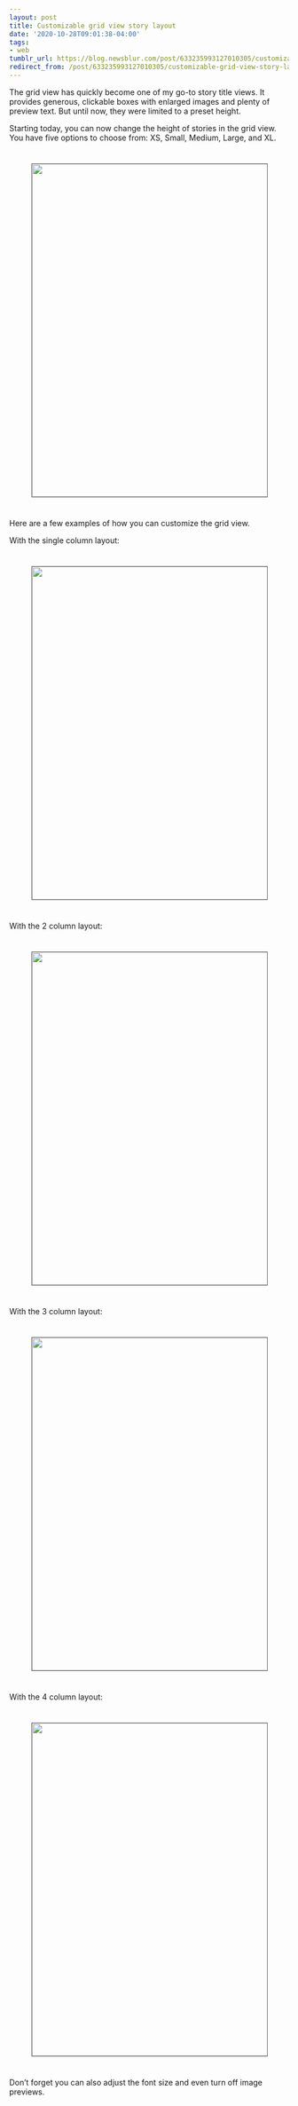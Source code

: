 ```yaml
---
layout: post
title: Customizable grid view story layout
date: '2020-10-28T09:01:38-04:00'
tags:
- web
tumblr_url: https://blog.newsblur.com/post/633235993127010305/customizable-grid-view-story-layout
redirect_from: /post/633235993127010305/customizable-grid-view-story-layout
---
```

The grid view has quickly become one of my go-to story title views. It provides generous, clickable boxes with enlarged images and plenty of preview text. But until now, they were limited to a preset height.

Starting today, you can now change the height of stories in the grid view. You have five options to choose from: XS, Small, Medium, Large, and XL.

<figure class="tmblr-full" data-orig-height="761" data-orig-width="1000" data-orig-src="https://s3.us-east-1.amazonaws.com/static.newsblur.com/blog/grid_height_style.png"><img width="600" style="width:600px;margin: 24px auto; border: 1px solid #606060" data-orig-height="761" data-orig-width="1000" src="https://s3.us-east-1.amazonaws.com/static.newsblur.com/blog/grid_height_style.png"></figure>

Here are a few examples of how you can customize the grid view.

With the single column layout:

<figure class="tmblr-full" data-orig-height="966" data-orig-width="1000" data-orig-src="https://s3.us-east-1.amazonaws.com/static.newsblur.com/blog/grid_height_1.png"><img width="600" style="width:600px;margin: 24px auto; border: 1px solid #606060" data-orig-height="966" data-orig-width="1000" src="https://s3.us-east-1.amazonaws.com/static.newsblur.com/blog/grid_height_1.png"></figure>

With the 2 column layout:

<figure class="tmblr-full" data-orig-height="938" data-orig-width="1000" data-orig-src="https://s3.us-east-1.amazonaws.com/static.newsblur.com/blog/grid_height_2.png"><img width="600" style="width:600px;margin: 24px auto; border: 1px solid #606060" data-orig-height="938" data-orig-width="1000" src="https://s3.us-east-1.amazonaws.com/static.newsblur.com/blog/grid_height_2.png"></figure>

With the 3 column layout:

<figure class="tmblr-full" data-orig-height="715" data-orig-width="1000" data-orig-src="https://s3.us-east-1.amazonaws.com/static.newsblur.com/blog/grid_height_3.png"><img width="600" style="width:600px;margin: 24px auto; border: 1px solid #606060" data-orig-height="715" data-orig-width="1000" src="https://s3.us-east-1.amazonaws.com/static.newsblur.com/blog/grid_height_3.png"></figure>

With the 4 column layout:

<figure class="tmblr-full" data-orig-height="957" data-orig-width="1000" data-orig-src="https://s3.us-east-1.amazonaws.com/static.newsblur.com/blog/grid_height_4.png"><img width="600" style="width:600px;margin: 24px auto; border: 1px solid #606060" data-orig-height="957" data-orig-width="1000" src="https://s3.us-east-1.amazonaws.com/static.newsblur.com/blog/grid_height_4.png"></figure>

Don’t forget you can also adjust the font size and even turn off image previews.

